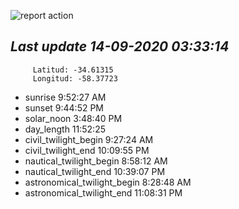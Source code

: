 ![report action](https://github.com/matiasz8/actions-for-reports/workflows/report%20action/badge.svg?branch=develop) 


## *****Last update 14-09-2020 03:33:14*****



		 Latitud: -34.61315
		 Longitud: -58.37723

 - sunrise 	 9:52:27 AM
 - sunset 	 9:44:52 PM
 - solar_noon 	 3:48:40 PM
 - day_length 	 11:52:25
 - civil_twilight_begin 	 9:27:24 AM
 - civil_twilight_end 	 10:09:55 PM
 - nautical_twilight_begin 	 8:58:12 AM
 - nautical_twilight_end 	 10:39:07 PM
 - astronomical_twilight_begin 	 8:28:48 AM
 - astronomical_twilight_end 	 11:08:31 PM
